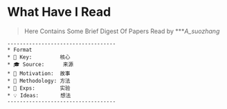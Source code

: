 # What Have I Read

> Here Contains Some Brief Digest Of Papers Read by ****A_suozhang*


```
-----------------------------------
* Format
* 🔑 Key:         核心
* 🎓 Source:      来源
* 🌱 Motivation:  故事
* 💊 Methodology: 方法
* 📐 Exps:        实验
* 💡 Ideas:       想法
-----------------------------------
```

